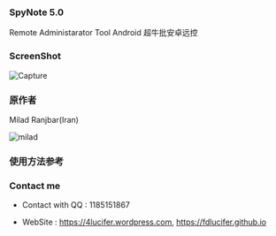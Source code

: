 ### SpyNote 5.0
Remote Administarator Tool Android
超牛批安卓远控

### ScreenShot

![Capture](https://user-images.githubusercontent.com/22496001/56222443-4a977b80-6081-11e9-9443-433ab0d424cb.PNG)


### 原作者

Milad Ranjbar(Iran)

![milad](https://raw.githubusercontent.com/wiki/FDlucifer/FDlucifer.github.io/milad.png)

### 使用方法参考

[](https://www.freebuf.com/sectool/164077.html)

### Contact me

- Contact with QQ : 1185151867

- WebSite : https://4lucifer.wordpress.com, https://fdlucifer.github.io
